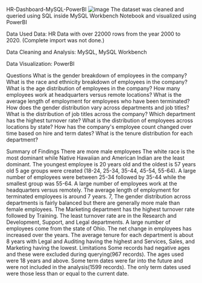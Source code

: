 HR-Dashboard-MySQL-PowerBI
![image](https://github.com/thisisrahulll/HR-analytics/assets/105283611/77a85613-9b05-441c-b539-2ab938e0aac5)
The dataset was cleaned and queried using SQL inside MySQL Workbench Notebook and visualized using PowerBI

Data Used Data: HR Data with over 22000 rows from the year 2000 to 2020. (Complete import was not done.)

Data Cleaning and Analysis: MySQL, MySQL Workbench

Data Visualization: PowerBI

Questions 
What is the gender breakdown of employees in the company? 
What is the race and ethnicity breakdown of employees in the company? 
What is the age distribution of employees in the company? 
How many employees work at headquarters versus remote locations? What is the average length of employment for employees who have been terminated? 
How does the gender distribution vary across departments and job titles? 
What is the distribution of job titles across the company? 
Which department has the highest turnover rate? What is the distribution of employees across locations by state? 
How has the company's employee count changed over time based on hire and term dates? 
What is the tenure distribution for each department? 

Summary of Findings 
There are more male employees The white race is the most dominant while Native Hawaiian and American Indian are the least dominant. The youngest employee is 20 years old and the oldest is 57 years old 5 age groups were created (18-24, 25-34, 35-44, 45-54, 55-64). A large number of employees were between 25-34 followed by 35-44 while the smallest group was 55-64. A large number of employees work at the headquarters versus remotely. The average length of employment for terminated employees is around 7 years. 7, The gender distribution across departments is fairly balanced but there are generally more male than female employees. The Marketing department has the highest turnover rate followed by Training. The least turnover rate are in the Research and Development, Support, and Legal departments. A large number of employees come from the state of Ohio. The net change in employees has increased over the years. The average tenure for each department is about 8 years with Legal and Auditing having the highest and Services, Sales, and Marketing having the lowest. Limitations Some records had negative ages and these were excluded during querying(967 records). The ages used were 18 years and above. Some term dates were far into the future and were not included in the analysis(1599 records). The only term dates used were those less than or equal to the current date.
